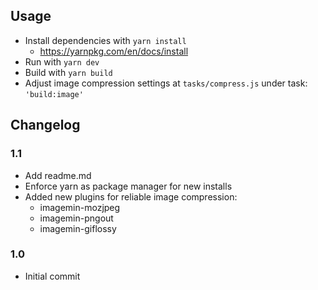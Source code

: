 ## Usage
* Install dependencies with `yarn install`
  * https://yarnpkg.com/en/docs/install
* Run with `yarn dev`
* Build with `yarn build`
* Adjust image compression settings at `tasks/compress.js` under task: `'build:image'`

## Changelog
### 1.1 
  * Add readme.md
  * Enforce yarn as package manager for new installs
  * Added new plugins for reliable image compression:
    * imagemin-mozjpeg
    * imagemin-pngout
    * imagemin-giflossy
### 1.0
  * Initial commit